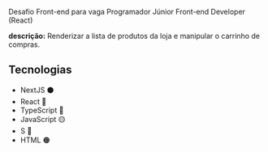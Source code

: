 <p>Desafio Front-end para vaga Programador Júnior Front-end Developer (React)</p>
<p><strong>descrição:</strong> Renderizar a lista de produtos da loja e manipular o carrinho de compras.</p>
 <h2>Tecnologias</h2>
 <ul>
   <li>NextJS ⚫</li>
   <li>React 🔵</li> 
   <li>TypeScript 🔵</li>
   <li>JavaScript 🟡</li> 
   <li>S 🔴</li> 
   <li>HTML 🟠 </li>
 </ul>
